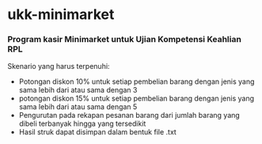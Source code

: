 # ukk-minimarket

### Program kasir Minimarket untuk Ujian Kompetensi Keahlian RPL

Skenario yang harus terpenuhi:
- Potongan diskon 10% untuk setiap pembelian barang dengan jenis yang sama lebih dari atau sama dengan 3
- potongan diskon 15% untuk setiap pembelian barang dengan jenis yang sama lebih dari atau sama dengan 5
- Pengurutan pada rekapan pesanan barang dari jumlah barang yang dibeli terbanyak hingga yang tersedikit
- Hasil struk dapat disimpan dalam bentuk file .txt
